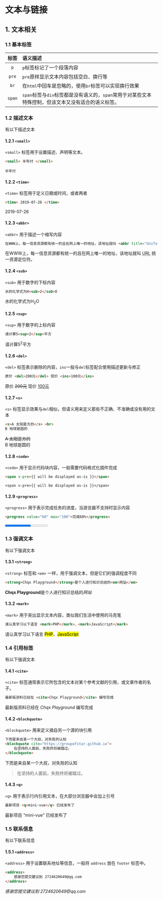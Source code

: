 # 文本与链接

## 1. 文本相关

### 1.1 基本标签

|  标签  | 语义描述                                                                                            |
| :----: | :-------------------------------------------------------------------------------------------------- |
|  `p`   | `p`标签标记了一个段落内容                                                                           |
| `pre`  | `pre`原样显示文本内容包括空白、换行等                                                               |
|  `br`  | 在`html`中回车是忽略的，使用`br`标签可以实现换行效果                                                |
| `span` | `span`标签与`div`标签都是没有语义的，`span`常用于对某些文本特殊控制，但该文本又没有适合的语义标签。 |


### 1.2 描述文本

有以下描述文本

#### 1.2.1 `<small>`

`<small>` 标签用于设置描述、声明等文本。 

```html
<small> 半年付 </small>
```

<div class="escape-demo"><small> 半年付 </small></div>


#### 1.2.2 `<time>`

`<time>` 标签用于定义日期或时间，或者两者

```html
<time> 2019-07-26 </time>
```

<div class="escape-demo"><time> 2019-07-26 </time></div>


#### 1.2.3 `<abbr>`

`<abbr>` 用于描述一个缩写内容

```html
在WWW上，每一信息资源都有统一的且在网上唯一的地址，该地址就叫 <abbr title="Uniform Resource Locator">URL</abbr> 统一资源定位符。
```

<div class="escape-demo">在WWW上，每一信息资源都有统一的且在网上唯一的地址，该地址就叫 <abbr title="Uniform Resource Locator">URL</abbr> 统一资源定位符。</div>

#### 1.2.4 `<sub>`

`<sub>` 用于数字的下标内容 

```html
水的化学式为H<sub>2</sub>O
```

<div class="escape-demo">水的化学式为H<sub>2</sub>O</div>

#### 1.2.5 `<sup>`

`<sup>` 用于数字的上标内容

```html
请计算5<sup>2</sup>平方
```

<div class="escape-demo">请计算5<sup>2</sup>平方</div>

#### 1.2.6 `<del>`

`<del>` 标签表示删除的内容，`ins`一般与`del`标签配合使用描述更新与修正

```html
原价 <del>200元</del> 现价 <ins>100元</ins>
```

<div class="escape-demo">原价 <del>200元</del> 现价 <ins>100元</ins></div>

#### 1.2.7 `<s>`

`<s>` 标签显示效果与`del`相似，但语义用来定义那些不正确、不准确或没有用的文本

```html
<s>A 太阳是方的</s> <br>
B 地球是圆的
```

<div class="escape-demo">
  <s>A 太阳是方的</s> <br>
  B 地球是圆的
</div>

#### 1.2.8 `<code>`

`<code>` 用于显示代码块内容，一般需要代码格式化插件完成

```html
<span v-pre>{{ will be displayed as-is }}</span>
```

```
<span v-pre>{{ will be displayed as-is }}</span>
```

#### 1.2.9 `<progress>`

`<progress>` 用于表示完成任务的进度，当游览器不支持时显示内容

```html
<progress value="60" max="100">完成60%</progress>
```

<div class="escape-demo"><progress value="60" max="100">完成60%</progress></div>


### 1.3 强调文本

有以下强调文本

#### 1.3.1 `<strong>`

`<strong>` 标签和 `<em>` 一样，用于强调文本，但是它们的强调程度不同

```html
<strong>Chqx Playground</strong>是个人进行知识总结的<em>网站</em>
```

<div class="escape-demo"><strong>Chqx Playground</strong>是个人进行知识总结的<em>网站</em></div>

#### 1.3.2 `<mark>`

`<mark>` 用于突出显示文本内容，类似我们生活中使用的马克笔

```html
请认真学习以下语言 <mark>PHP</mark>、<mark>JavaScript</mark>
```

<div class="escape-demo">请认真学习以下语言 <mark>PHP</mark>、<mark>JavaScript</mark></div>


### 1.4 引用标签

有以下强调文本

#### 1.4.1 `<cite>`

`<cite>` 标签通常表示它所包含的文本对某个参考文献的引用，或文章作者的名子。

```html
最新版资料已经在 <cite>Chqx Playground</cite> 编写完成
```

<div class="escape-demo">最新版资料已经在 <cite>Chqx Playground</cite> 编写完成</div>

#### 1.4.2 `<blockquote>`

`<blockquote>` 用来定义摘自另一个源的块引用

```html
下而是来自某一个大叔，对失败的认知
<blockquote cite="https://groupofstar.github.io">
	在坚持的人面前，失败终将被踏过。
</blockquote>
```

<div class="escape-demo">
  下而是来自某一个大叔，对失败的认知
  <blockquote cite="https://groupofstar.github.io">在坚持的人面前，失败终将被踏过。</blockquote>
</div>

#### 1.4.3 `<q>`

`<q>` 用于表示行内引用文本，在大部分浏览器中会加上引号

```html
最新项目 <q>mini-vue</q> 已经发布了
```

<div class="escape-demo">最新项目 <q>mini-vue</q> 已经发布了</div>


### 1.5 联系信息

有以下联系信息

#### 1.5.1 `<address>`

`<address>` 用于设置联系地址等信息，一般将 `address` 放在 `footer` 标签中。

```html
<address>
	感谢您提交建议到 2724620649@qq.com
</address>
```

<div class="escape-demo">
  <address>感谢您提交建议到 2724620649@qq.com</address>
</div>
